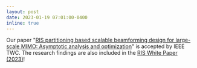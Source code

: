 ```yaml
---
layout: post
date: 2023-01-19 07:01:00-0400
inline: true
---
```


Our paper "[RIS partitioning based scalable beamforming design for large-scale MIMO: Asymptotic analysis and optimization](https://ieeexplore.ieee.org/abstract/document/10032238/)" is accepted by IEEE TWC.
The research findings are also included in the [RIS White Paper (2023)](http://www.risalliance.com/en/riswp2023.html)!